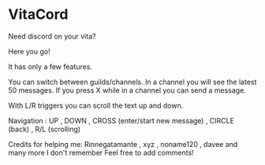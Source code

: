 # VitaCord

Need discord on your vita?

Here you go!

It has only a few features.

You can switch between guilds/channels.
In a channel you will see the latest 50 messages.
If you press X while in a channel you can send a message.

With L/R triggers you can scroll the text up and down.

Navigation : UP , DOWN , CROSS (enter/start new message) , CIRCLE (back) , R/L (scrolling)


Credits for helping me: Rinnegatamante , xyz , noname120 , davee and many more I don't remember
Feel free to add comments!

